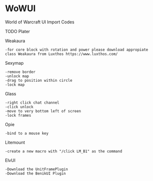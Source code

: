 # WoWUI
World of Warcraft UI Import Codes


TODO
Plater

Weakaura

	-for core block with rotation and power please download appropiate class Weakaura from Luxthos https://www.luxthos.com/

Sexymap

	-remove border
	-unlock map
	-drag to position within circle
	-lock map

Glass

	-right click chat channel
	-click unlock
	-move to very bottom left of screen
	-lock frames

Opie

	-bind to a mouse key

Litemount

	-create a new macro with "/click LM_B1" as the command

ElvUI
	
	-Download the UnitFramePlugin
	-Download the BenikUI Plugin
	
